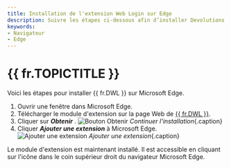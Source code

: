 ```yaml
---
title: Installation de l'extension Web Login sur Edge
description: Suivre les étapes ci-dessous afin d’installer Devolutions Web Login dans le navigateur Edge. 
keywords:
- Navigateur
- Edge
---
```

# {{ fr.TOPICTITLE }} 
Voici les étapes pour installer {{ fr.DWL }} sur Microsoft Edge. 
1. Ouvrir une fenêtre dans Microsoft Edge. 
2. Télécharger le module d&apos;extension sur la page Web de [{{ fr.DWL }}](https://devolutions.net/fr/web-login). 
3. Cliquer sur ***Obtenir*** . 
![Bouton Obtenir](/img/fr/kb/KB4029.png) 
*Continuer l'installation*{.caption} 
1. Cliquer ***Ajouter une extension*** à Microsoft Edge. 
![Ajouter une extension](/img/fr/kb/KB4028.png) 
*Ajouter une extension*{.caption} 

Le module d&apos;extension est maintenant installé. Il est accessible en cliquant sur l&apos;icône dans le coin supérieur droit du navigateur Microsoft Edge. 

